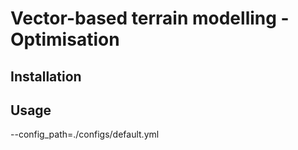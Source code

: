 # Vector-based terrain modelling - Optimisation

## Installation

## Usage
--config_path=./configs/default.yml